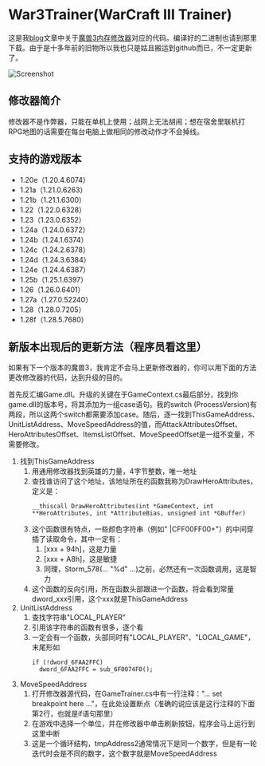 # War3Trainer(WarCraft III Trainer)

这是我[blog](http://tctianchi.duapp.com/)文章中关于[魔兽3内存修改器](http://tctianchi.duapp.com/archives/tag/%E9%AD%94%E5%85%BD3)对应的代码。编译好的二进制也请到那里下载。由于是十多年前的旧物所以我也只是姑且搬运到github而已，不一定更新了。

![Screenshot](https://raw.githubusercontent.com/tctianchi/War3Trainer/master/Screenshot.png)

## 修改器简介
修改器不是作弊器，只能在单机上使用；战网上无法胡闹；想在宿舍里联机打RPG地图的话需要在每台电脑上做相同的修改动作才不会掉线。

## 支持的游戏版本
* 1.20e（1.20.4.6074）
* 1.21a（1.21.0.6263）
* 1.21b（1.21.1.6300）
* 1.22（1.22.0.6328）
* 1.23（1.23.0.6352）
* 1.24a（1.24.0.6372）
* 1.24b（1.24.1.6374）
* 1.24c（1.24.2.6378）
* 1.24d（1.24.3.6384）
* 1.24e（1.24.4.6387）
* 1.25b（1.25.1.6397）
* 1.26（1.26.0.6401）
* 1.27a（1.27.0.52240）
* 1.28（1.28.0.7205）
* 1.28f（1.28.5.7680）

## 新版本出现后的更新方法（程序员看这里）
如果有下一个版本的魔兽3，我肯定不会马上更新修改器的，你可以用下面的方法更改修改器的代码，达到升级的目的。

首先反汇编Game.dll。升级的关键在于GameContext.cs最后部分，找到你game.dll的版本号，将其添加为一组case语句。我的switch (ProcessVersion)有两段，所以这两个switch都需要添加case。随后，逐一找到ThisGameAddress、UnitListAddress、MoveSpeedAddress的值，而AttackAttributesOffset、HeroAttributesOffset、ItemsListOffset、MoveSpeedOffset是一组不变量，不需要修改。

1. 找到ThisGameAddress
    1. 用通用修改器找到英雄的力量，4字节整数，唯一地址
    2. 查找谁访问了这个地址，该地址所在的函数我称为DrawHeroAttributes，定义是：
        ```
        __thiscall DrawHeroAttributes(int *GameContext, int **HeroAttributes, int *AttributeBias, unsigned int *GBuffer)
        ```
    3. 这个函数很有特点，一些颜色字符串（例如" |CFF00FF00+"）的中间穿插了读取命令，其中一定有：
        1. [xxx + 94h]，这是力量
        2. [xxx + A8h]，这是敏捷
        3. 同理，Storm_578(… "%d" …)之前，必然还有一次函数调用，这是智力
    4. 这个函数的反向引用，所在函数头部跟进一个函数，将会看到常量dword_xxx引用，这个xxx就是ThisGameAddress
2. UnitListAddress
    1. 查找字符串"LOCAL_PLAYER"
    2. 引用该字符串的函数有很多，逐个看
    3. 一定会有一个函数，头部同时有"LOCAL_PLAYER"、"LOCAL_GAME"，末尾形如
        ```
       if (!dword_6FAA2FFC)
          dword_6FAA2FFC = sub_6F0074F0();
        ```
3. MoveSpeedAddress
    1. 打开修改器源代码，在GameTrainer.cs中有一行注释："… set breakpoint here …"，在此处设置断点（准确的说应该是这行注释的下面第2行，也就是if语句那里）
    2. 在游戏中选择一个单位，并在修改器中单击刷新按钮，程序会马上运行到这里中断
    3. 这是一个循环结构，tmpAddress2通常情况下是同一个数字，但是有一轮迭代时会是不同的数字，这个数字就是MoveSpeedAddress

